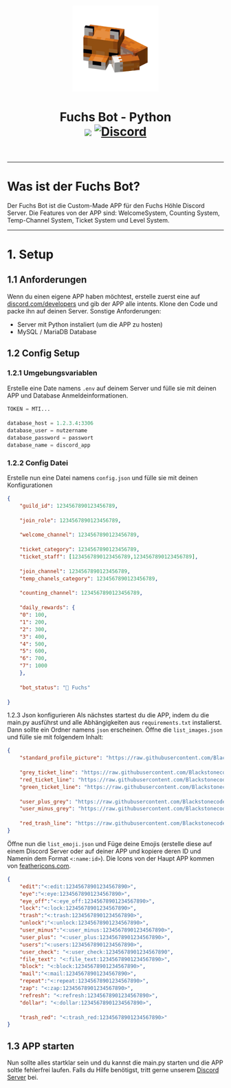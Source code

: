 <p align="center"><img src="https://github.com/Blackstonecoden/Fuchs-Bot/blob/main/images/bot_logo.png?raw=true" alt="Fuchs Bot Logo" width="200"></p>
<h1 align="center">Fuchs Bot - Python<br>
	<a href="https://github.com/Blackstonecoden/Fuchs-Bot"><img src="https://img.shields.io/github/stars/Blackstonecoden/Fuchs-Bot"></a>
	<a href="https://discord.gg/9QA8DVRKqw"><img src="https://img.shields.io/discord/1192851131760656435?color=5865f2&label=Discord&style=flat" alt="Discord"></a>
	<br><br>
</h1>

---

# Was ist der Fuchs Bot?

Der Fuchs Bot ist die Custom-Made APP für den Fuchs Höhle Discord Server. Die Features von der APP sind: WelcomeSystem, Counting System, Temp-Channel System, Ticket System und Level System.

--- 

# 1. Setup
## 1.1 Anforderungen
Wenn du einen eigene APP haben möchtest, erstelle zuerst eine auf [discord.com/developers](https://discord.com/developers/applications) und gib der APP alle intents. Klone den Code und packe ihn auf deinen Server. Sonstige Anforderungen:
- Server mit Python instaliert (um die APP zu hosten)
- MySQL / MariaDB Database

## 1.2 Config Setup
### 1.2.1 Umgebungsvariablen
Erstelle eine Date namens `.env` auf deinem Server und fülle sie mit deinen APP und Database Anmeldeinformationen.
```py
TOKEN = MTI...

database_host = 1.2.3.4:3306
database_user = nutzername
database_password = passwort
database_name = discord_app
```
### 1.2.2 Config Datei
Erstelle nun eine Datei namens `config.json` und fülle sie mit deinen Konfigurationen
```json
{ 
    "guild_id": 1234567890123456789,
  
    "join_role": 1234567890123456789,

    "welcome_channel": 1234567890123456789,
  
    "ticket_category": 1234567890123456789,
    "ticket_staff": [1234567890123456789,1234567890123456789],
    
    "join_channel": 1234567890123456789,
    "temp_chanels_category": 1234567890123456789,
  
    "counting_channel": 1234567890123456789,

    "daily_rewards": {
    "0": 100,
    "1": 200,
    "2": 300,
    "3": 400,
    "4": 500,
    "5": 600,
    "6": 700,
    "7": 1000
    },
  
    "bot_status": "🦊 Fuchs"
    
}
```
1.2.3 Json konfigurieren
Als nächstes startest du die APP, indem du die main.py ausführst und alle Abhängigkeiten aus `requirements.txt` instalierst. Dann sollte ein Ordner namens `json` erscheinen. Öffne die `list_images.json` und fülle sie mit folgendem Inhalt:

```json
{
    "standard_profile_picture": "https://raw.githubusercontent.com/Blackstonecoden/Fuchs/main/images/standard_profile_picture.png",

    "grey_ticket_line": "https://raw.githubusercontent.com/Blackstonecoden/Fuchs/main/line_icons/ticket_grey.png",
    "red_ticket_line": "https://raw.githubusercontent.com/Blackstonecoden/Fuchs/main/line_icons/ticket_red.png",
    "green_ticket_line": "https://raw.githubusercontent.com/Blackstonecoden/Fuchs/main/line_icons/ticket_green.png",

    "user_plus_grey": "https://raw.githubusercontent.com/Blackstonecoden/Fuchs/main/line_icons/user_plus_grey.png",
    "user_minus_grey": "https://raw.githubusercontent.com/Blackstonecoden/Fuchs/main/line_icons/user_minus_grey.png",

    "red_trash_line": "https://raw.githubusercontent.com/Blackstonecoden/Fuchs/main/line_icons/trash_red.png"
}
```

Öffne nun die `list_emoji.json` und Füge deine Emojis (erstelle diese auf einem Discord Server oder auf deiner APP und kopiere deren ID und Namenin dem Format `<:name:id>`). Die Icons von der Haupt APP kommen von [feathericons.com](https://feathericons.com/).

```json
{
    "edit":"<:edit:12345678901234567890>",
    "eye":"<:eye:12345678901234567890>",
    "eye_off":"<:eye_off:12345678901234567890>",
    "lock":"<:lock:12345678901234567890>",
    "trash":"<:trash:12345678901234567890>",
    "unlock":"<:unlock:12345678901234567890>",
    "user_minus":"<:user_minus:12345678901234567890>",
    "user_plus": "<:user_plus:12345678901234567890>",
    "users":"<:users:12345678901234567890>",
    "user_check": "<:user_check:12345678901234567890",
    "file_text": "<:file_text:12345678901234567890>",
    "block": "<:block:12345678901234567890>",
    "mail":"<:mail:12345678901234567890>",
    "repeat":"<:repeat:12345678901234567890>",
    "zap": "<:zap:12345678901234567890>",
    "refresh": "<:refresh:12345678901234567890>",
    "dollar": "<:dollar:12345678901234567890>",

    "trash_red": "<:trash_red:12345678901234567890>"
}
```

## 1.3 APP starten
Nun sollte alles startklar sein und du kannst die main.py starten und die APP soltle fehlerfrei laufen. Falls du Hilfe benötigst, tritt gerne unserem [Discord Server](https://discord.gg/9QA8DVRKqw) bei.